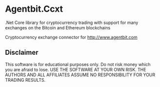 # Agentbit.Ccxt
.Net Core library for cryptocurrency trading with support for many exchanges on the Bitcoin and Ethereum blockchains

Cryptocurrency exchange connector for http://www.agentbit.com

## Disclaimer

This software is for educational purposes only. Do not risk money which
you are afraid to lose. USE THE SOFTWARE AT YOUR OWN RISK. THE AUTHORS
AND ALL AFFILIATES ASSUME NO RESPONSIBILITY FOR YOUR TRADING RESULTS.
